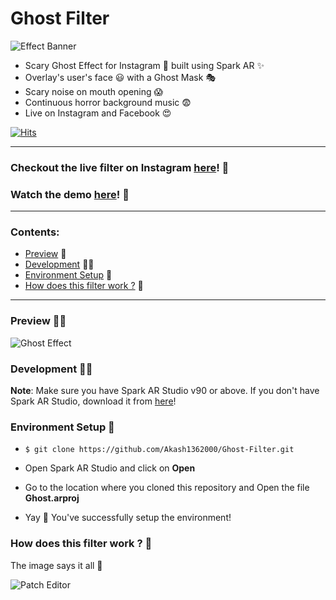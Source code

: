 # Ghost Filter

![Effect Banner](https://i.imgur.com/wO5nhAB.gif)

- Scary Ghost Effect for Instagram 👻 built using Spark AR ✨
- Overlay's user's face 😃 with a Ghost Mask 🎭 
- Scary noise on mouth opening 😱 
- Continuous horror background music 😨 
- Live on Instagram and Facebook 😍

[![Hits](https://hits.seeyoufarm.com/api/count/incr/badge.svg?url=https%3A%2F%2Fgithub.com%2FAkash1362000%2FGhost-Filter%2F&count_bg=%2379C83D&title_bg=%23555555&icon=&icon_color=%23E7E7E7&title=hits&edge_flat=false)](https://hits.seeyoufarm.com)

---
### Checkout the live filter on Instagram [here](https://www.instagram.com/ar/1303042073214700/)! 👻

### Watch the demo [here](https://www.youtube.com/watch?v=JFqA-id7xwI)! 🎥
---

### Contents:

- [Preview](#preview-) 🤳
- [Development](#development-) 👨‍💻
- [Environment Setup](#environment-setup-) 🚀
- [How does this filter work ?](#how-does-this-filter-work-?-) 🤔

---

### Preview 👻🤳

![Ghost Effect](https://i.imgur.com/xT1WPZV.jpg)

### Development 👨‍💻

**Note**: Make sure you have Spark AR Studio v90 or above. If you don't have Spark AR Studio, download it from [here](https://sparkar.facebook.com/ar-studio/download/)!

### Environment Setup 🚀

- `$ git clone https://github.com/Akash1362000/Ghost-Filter.git`

- Open Spark AR Studio and click on **Open**

- Go to the location where you cloned this repository and Open the file **Ghost.arproj**

- Yay 🕺 You've successfully setup the environment!

### How does this filter work ? 🤔

The image says it all 🧐

![Patch Editor](https://i.imgur.com/NXE9eCO.jpg)
